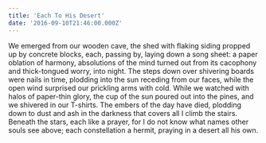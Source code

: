 ```yaml
---
title: 'Each To His Desert'
date: '2016-09-10T21:46:00.000Z'
---
```


We emerged from our wooden cave, the shed with flaking siding propped up by concrete blocks, each, passing by, laying down a song sheet: a paper oblation of harmony, absolutions of the mind turned out from its cacophony and thick-tongued worry, into night. The steps down over shivering boards were nails in time, plodding into the sun receding from our faces, while the open wind surprised our prickling arms with cold. While we watched with halos of paper-thin glory, the cup of the sun poured out into the pines, and we shivered in our T-shirts. The embers of the day have died, plodding down to dust and ash in the darkness that covers all I climb the stairs. Beneath the stars, each like a prayer, for I do not know what names other souls see above; each constellation a hermit, praying in a desert all his own.
